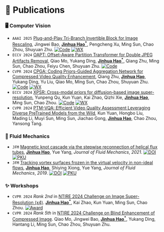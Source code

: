 # 📝 Publications 
### 🖥️ Computer Vision
- ``AAAI 2025`` [Plug-and-Play Tri-Branch Invertible Block for Image Rescaling](https://arxiv.org/abs/2412.13508), Jingwei Bao, **<u>Jinhua Hao<sup>*</sup></u>**, Pengcheng Xu, Ming Sun, Chao Zhou, Shuyuan Zhu. [![Code](https://img.shields.io/badge/Code-blue?logo=github&logoColor=white&style=flat&labelColor=505050)](https://github.com/Jingwei-Bao/T-InvBlocks) [![WX](https://img.shields.io/badge/Post-blue?logo=wechat&logoColor=white&style=flat&labelColor=505050)](https://mp.weixin.qq.com/s/H2bAM1RmZxNpsMp6IsNauQ)
- ``ECCV 2024`` [OAPT: Offset-Aware Partition Transformer for Double JPEG Artifacts Removal](https://www.ecva.net/papers/eccv_2024/papers_ECCV/papers/03228.pdf), Qiao Mo, Yukang Ding, **<u>Jinhua Hao<sup>*</sup></u>**, Qiang Zhu, Ming Sun, Chao Zhou, Feiyu Chen, Shuyuan Zhu. [![Code](https://img.shields.io/badge/Code-blue?logo=github&logoColor=white&style=flat&labelColor=505050)](https://github.com/QMoQ/OAPT)
- ``CVPR 2024`` [CPGA: Coding Priors-Guided Aggregation Network for Compressed Video Quality Enhancement](https://openaccess.thecvf.com/content/CVPR2024/papers/Zhu_CPGA_Coding_Priors-Guided_Aggregation_Network_for_Compressed_Video_Quality_Enhancement_CVPR_2024_paper.pdf), Qiang Zhu, **<u>Jinhua Hao</u>**, Yukang Ding, Yu Liu, Qiao Mo, Ming Sun, Chao Zhou, Shuyuan Zhu. [![Code](https://img.shields.io/badge/Code-blue?logo=github&logoColor=white&style=flat&labelColor=505050)](https://github.com/QZ1-boy/CPGA) [![WX](https://img.shields.io/badge/Post-blue?logo=wechat&logoColor=white&style=flat&labelColor=505050)](https://mp.weixin.qq.com/s/ixog0p_bYTv_daMjTAwEyA)
- ``ECCV 2024`` [XPSR: Cross-modal priors for diffusion-based image super-resolution](https://www.ecva.net/papers/eccv_2024/papers_ECCV/papers/01755.pdf), Yunpeng Qu, Kun Yuan, Kai Zhao, Qizhi Xie, **<u>Jinhua Hao</u>**, Ming Sun, Chao Zhou. [![Code](https://img.shields.io/badge/Code-blue?logo=github&logoColor=white&style=flat&labelColor=505050)](https://github.com/qyp2000/XPSR) [![WX](https://img.shields.io/badge/Post-blue?logo=wechat&logoColor=white&style=flat&labelColor=505050)](https://mp.weixin.qq.com/s/zRUoL2eJaOS2wIcB_xiQkg)
- ``CVPR 2024`` [PTM-VQA: Efficient Video Quality Assessment Leveraging Diverse PreTrained Models from the Wild](https://openaccess.thecvf.com/content/CVPR2024/papers/Yuan_PTM-VQA_Efficient_Video_Quality_Assessment_Leveraging_Diverse_PreTrained_Models_from_CVPR_2024_paper.pdf), Kun Yuan, Hongbo Liu, Mading Li, Muyi Sun, Ming Sun, Jiachao Gong, **<u>Jinhua Hao</u>**, Chao Zhou, Yansong Tang.

### 🌊 Fluid Mechanics
- ``JFM`` [Magnetic knot cascade via the stepwise reconnection of helical flux tubes](https://www.researchgate.net/profile/Yue-Yang-11/publication/349411681_Magnetic_knot_cascade_via_the_stepwise_reconnection_of_helical_flux_tubes/links/602f631392851c4ed58062be/Magnetic-knot-cascade-via-the-stepwise-reconnection-of-helical-flux-tubes.pdf), **<u>Jinhua Hao</u>**, Yue Yang, _Journal of Fluid Mechanics_, _2021_. [![DOI](https://img.shields.io/badge/Paper-blue?logo=doi&logoColor=white&style=flat&labelColor=505050)](https://www.cambridge.org/core/journals/journal-of-fluid-mechanics/article/abs/magnetic-knot-cascade-via-the-stepwise-reconnection-of-helical-flux-tubes/B356EACB1EDB95A98223264A0205B129) [![PKU](https://img.shields.io/badge/PKU-News-blue?style=flat&labelColor=505050)](https://www.coe.pku.edu.cn/newsfocus/fast/11585.html)
- ``JFM`` [Tracking vortex surfaces frozen in the virtual velocity in non-ideal flows](https://www.researchgate.net/profile/Yue-Yang-11/publication/330640967_Tracking_vortex_surfaces_frozen_in_the_virtual_velocity_in_non-ideal_flows/links/5c4bb76692851c22a3911051/Tracking-vortex-surfaces-frozen-in-the-virtual-velocity-in-non-ideal-flows.pdf), **<u>Jinhua Hao</u>**, Shiying Xiong, Yue Yang, _Journal of Fluid Mechanics_, _2019_. [![DOI](https://img.shields.io/badge/Paper-blue?logo=doi&logoColor=white&style=flat&labelColor=505050)](https://www.cambridge.org/core/journals/journal-of-fluid-mechanics/article/abs/tracking-vortex-surfaces-frozen-in-the-virtual-velocity-in-nonideal-flows/64E2BACB47FD757AB7808626EB9C232D) [![PKU](https://img.shields.io/badge/PKU-News-blue?style=flat&labelColor=505050)](https://www.coe.pku.edu.cn/research/progress/6710.html)


### ✨ Workshops 
- ``CVPR 2024`` _Rank 2nd_ in [NTIRE 2024 Challenge on Image Super-Resolution (x4)](https://openaccess.thecvf.com/content/CVPR2024W/NTIRE/papers/Chen_NTIRE_2024_Challenge_on_Image_Super-Resolution_x4_Methods_and_Results_CVPRW_2024_paper.pdf). **<u>Jinhua Hao<sup>*</sup></u>**, Kai Zhao, Kun Yuan, Ming Sun, Chao Zhou. [![Award](https://img.shields.io/badge/NTIRE-Award-blue?style=flat&labelColor=505050)](https://cvlai.net/ntire/2024/NTIRE2024awards_certificates.pdf) 
- ``CVPR 2024`` _Rank 5th_ in [NTIRE 2024 Challenge on Blind Enhancement of Compressed Image](https://openaccess.thecvf.com/content/CVPR2024W/NTIRE/papers/Yang_NTIRE_2024_Challenge_on_Blind_Enhancement_of_Compressed_Image_Methods_CVPRW_2024_paper.pdf). Qiao Mo, Jingwei Bao, **<u>Jinhua Hao<sup>*</sup></u>**, Yukang Ding, Hantang Li, Ming Sun, Chao Zhou, Shuyuan Zhu.
